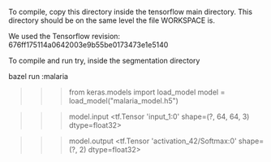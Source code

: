 To compile, copy this directory inside the tensorflow main directory. This directory should be on the same level the file WORKSPACE is.

We used the Tensorflow revision: 676ff175114a0642003e9b55be0173473e1e5140

To compile and run try, inside the segmentation directory

bazel run :malaria 


>>> from keras.models import load_model
>>> model = load_model("malaria_model.h5")

>>> model.input
<tf.Tensor 'input_1:0' shape=(?, 64, 64, 3) dtype=float32>

>>> model.output
<tf.Tensor 'activation_42/Softmax:0' shape=(?, 2) dtype=float32>


